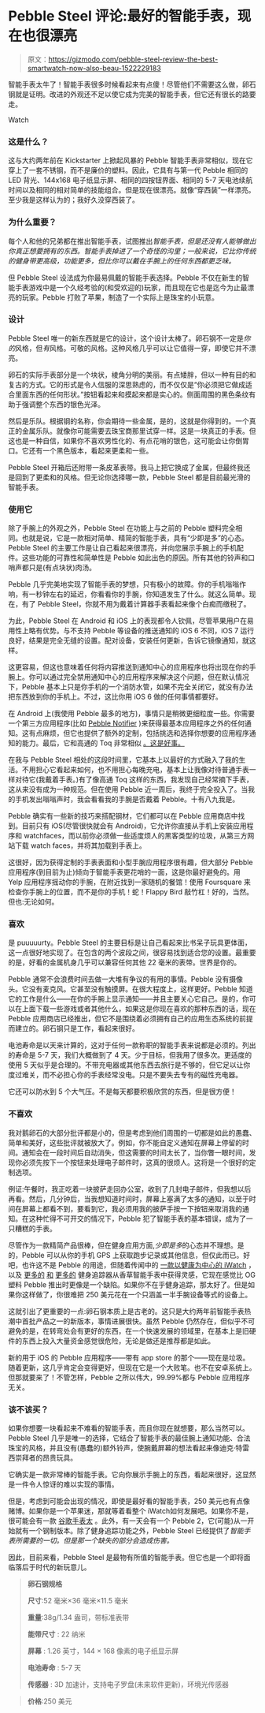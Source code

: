 # Pebble Steel 评论:最好的智能手表，现在也很漂亮

> 原文：<https://gizmodo.com/pebble-steel-review-the-best-smartwatch-now-also-beau-1522229183>

智能手表太牛了！智能手表很多时候看起来有点傻！尽管他们不需要这么做，卵石钢就是证明。改进的外观还不足以使它成为完美的智能手表，但它还有很长的路要走。

Watch

### 这是什么？

这与大约两年前在 Kickstarter 上掀起风暴的 Pebble 智能手表非常相似，现在它穿上了一套不锈钢，而不是廉价的塑料。因此，它具有与第一代 Pebble 相同的 LED 背光、144x168 电子纸显示屏、相同的四按钮界面、相同的 5-7 天电池续航时间以及相同的相对简单的技能组合。但是现在很漂亮。就像“穿西装”一样漂亮。至少我是这样认为的；我好久没穿西装了。

### 为什么重要？

每个人和他的兄弟都在推出智能手表，试图推出*智能手表，但是还没有人能够做出你真正想要拥有的东西。智能手表掉进了一个奇怪的沟里；一般来说，它比你传统的健身带更高级，功能更多，但比你可以戴在手腕上的任何东西都更乏味。*

但 Pebble Steel 设法成为你最易佩戴的智能手表选择。Pebble 不仅在新生的智能手表游戏中是一个久经考验的(和受欢迎的)玩家，而且现在它也是迄今为止最漂亮的玩家。Pebble 打败了苹果，制造了一个实际上是珠宝的小玩意。

### 设计

Pebble Steel 唯一的新东西就是它的设计，这个设计太棒了。卵石钢不一定是*你的*风格，但*有*风格。可敬的风格。这种风格几乎可以让它值得一穿，即使它并不漂亮。

卵石的实际手表部分是一个块状，棱角分明的美丽。有点矮胖，但以一种有目的和复古的方式。它的形式是令人信服的深思熟虑的，而不仅仅是“你必须把它做成适合里面东西的任何形状。”按钮看起来和摸起来都是实心的。侧面周围的黑色条纹有助于强调整个东西的银色光泽。

然后是乐队。根据钢的名称，你会期待一些金属，是的，这就是你得到的。一个真正的金属乐队。就像你可能需要去珠宝商那里试穿一样。这是一块真正的手表。但这也是一种自信，如果你不喜欢男性化的、有点花哨的银色，这可能会让你倒胃口。它还有一个黑色版本，看起来更柔和一些。

Pebble Steel 开箱后还附带一条皮革表带。我马上把它换成了金属，但最终我还是回到了更柔和的风格。但无论你选择哪一款，Pebble Steel 都是目前最光滑的智能手表。

### 使用它

除了手腕上的外观之外，Pebble Steel 在功能上与之前的 Pebble 塑料完全相同。也就是说，它是一款相对简单、精简的智能手表，具有“少即是多”的心态。Pebble Steel 的主要工作是让自己看起来很漂亮，并向您展示手腕上的手机配件。这些功能的可靠性和简单性是 Pebble 如此出色的原因。所有其他的铃声和口哨声都只是(有点块状)肉汤。

Pebble 几乎完美地实现了智能手表的梦想，只有极小的故障。你的手机嗡嗡作响，有一秒钟左右的延迟，你看看你的手腕，你知道发生了什么。就这么简单。现在，有了 Pebble Steel，你就不用为戴着计算器手表看起来像个白痴而缴税了。

为此，Pebble Steel 在 Android 和 iOS 上的表现都令人钦佩，尽管苹果用户在易用性上略有优势。与不支持 Pebble 等设备的推送通知的 iOS 6 不同，iOS 7 运行良好，结果是完全无缝的设置。配对设备，安装任何更新，告诉它镜像通知，就这样。

这更容易，但这也意味着任何将内容推送到通知中心的应用程序也将出现在你的手腕上。你可以通过完全禁用通知中心的应用程序来解决这个问题，但在默认情况下，Pebble 基本上只是你手机的一个消防水管，如果不完全关闭它，就没有办法把东西放到你的手机上。不过，这比你用 iOS 6 做的任何事情都要好。

在 Android 上(我使用 Pebble 最多的地方)，事情只是稍微更细粒度一些。你需要一个第三方应用程序(比如 [Pebble Notifier](https://play.google.com/store/apps/details?id=com.dattasmoon.pebble.plugin&hl=en) )来获得最基本应用程序之外的任何通知。这有点麻烦，但它也提供了额外的定制，包括挑选和选择你想要的应用程序通知的能力。最后，它和高通的 Toq 非常相似 [。这是好事。](https://gizmodo.com/qualcomm-toq-review-still-not-time-for-a-smartwatch-1486362359)

在我与 Pebble Steel 相处的这段时间里，它基本上以最好的方式融入了我的生活。不用担心它看起来如何，也不用担心每晚充电，基本上让我像对待普通手表一样对待它(我戴着手表。)有了像高通 Toq 这样的东西，我发现自己经常摘下手表，这从来没有成为一种规范。但在使用 Pebble 近一周后，我终于完全投入了。当我的手机发出嗡嗡声时，我会看看我的手腕是否戴着 Pebble。十有八九我是。

Pebble 确实有一些新的技巧来搭配钢材，它们都可以在 Pebble 应用商店中找到。目前只有 iOS(尽管很快就会有 Android)，它允许你直接从手机上安装应用程序和 watchfaces，而以前你必须做一些适度烦人的黑客类型的垃圾，从第三方网站下载 watch faces，并将其加载到手表上。

这很好，因为获得定制的手表表面和小型手腕应用程序很有趣，但大部分 Pebble 应用程序(到目前为止)倾向于智能手表更花哨的一面，这是你最好避免的。用 Yelp 应用程序摇动你的手腕，在附近找到一家随机的餐馆！使用 Foursquare 来检查你手腕上的位置，而不是你的手机！蛇！Flappy Bird 敲竹杠！好的，当然。但也:无论如何。

### 喜欢

是 puuuuurty。Pebble Steel 的主要目标是让自己看起来比书呆子玩具更体面，这一点很好地实现了。在包含的两个波段之间，很容易找到适合您的设置。最重要的是，好看的金属机身几乎可以兼容任何其他 22 毫米的表带。世界是你的。

Pebble 通常不会浪费时间去做一大堆有争议的有用的事情。Pebble 没有摄像头。它没有麦克风。它甚至没有触摸屏。在很大程度上，这样更好。Pebble 知道它的工作是什么——在你的手腕上显示通知——并且主要关心它自己。是的，你可以在上面下载一些游戏或者其他什么，如果这是你现在喜欢的那种东西的话，现在 Pebble 应用商店已经推出，但它不是围绕着必须拥有自己的应用生态系统的前提而建立的。卵石钢只是工作，看起来很好。

电池寿命是以天来计算的，这对于任何一款称职的智能手表来说都是必须的。列出的寿命是 5-7 天，我们大概做到了 4 天。少于目标，但我用了很多次。更适度的使用 5 天似乎是合理的。不带充电器或其他东西去旅行是不够的，但它足以让你度过难关，而不必担心你的手表经常没电。只是不要失去专有的磁性充电器。

它还可以防水到 5 个大气压。不是每天都要积极欣赏的东西，但是很方便！

### 不喜欢

我对鹅卵石的大部分批评都是小的，但是考虑到他们周围的一切都是如此的愚蠢、简单和美好，这些批评就被放大了。例如，你不能自定义通知在屏幕上停留的时间。通知会在一段时间后自动消失，但这需要的时间太长了，当你瞥一眼时间，发现你必须先按下一个按钮来处理电子邮件时，这真的很烦人。这将是一个很好的定制选项。

例证:午餐时，我正吃着一块披萨走回办公室，收到了几封电子邮件，但我想以后再看。然后，几分钟后，当我想知道时间时，屏幕上塞满了太多的通知，以至于时间在屏幕上都看不到，要看到它，我必须用我的披萨手按一下按钮来取消我的通知。在这种忙得不可开交的情况下，Pebble 犯了智能手表的基本错误，成为了一只糟糕的手表。

尽管作为一款精简产品很棒，但在健身应用方面,*少即是多*的心态并不理想。是的，Pebble 可以从你的手机 GPS 上获取跑步记录或其他信息，但仅此而已。好吧，也许这不是 Pebble 的用途，但随着传闻中的 [一款以健康为中心的 iWatch](https://gizmodo.com/imagining-life-with-the-iwatch-1520143311) ，以及 [更多的](http://gizmodo.com/razers-got-a-hot-new-fitness-band-1493859383) [和](http://gizmodo.com/lgs-fitness-tracker-looks-like-a-fitbit-works-like-a-1495294510) [更多的](http://gizmodo.com/fitbit-force-review-a-health-tracker-youd-actually-ke-1454962288) 健身追踪器从香草智能手表中获得灵感，它现在感觉比 OG 塑料 Pebble 推出时更像是一个缺陷。如果你不在乎健身追踪，那太好了。但是如果你这样做了，你很难把 250 美元花在一个只涵盖一半手腕设备等式的设备上。

这就引出了更重要的一点:卵石钢本质上是古老的。这只是大约两年前智能手表热潮中首批产品之一的新版本，事情进展很快。虽然 Pebble 仍然存在，但似乎不可避免的是，在转弯处会有更好的东西，在一个快速发展的领域里，在基本上是旧硬件的东西上投入大量资金感觉很危险，无论是做还是推荐都是如此。

新的用于 iOS 的 Pebble 应用程序——带有 app store 的那个——现在是垃圾。随着更新，这几乎肯定会变得更好，但现在它是一个大败笔。也不在安卓系统上。但那就要来了！不管怎样，Pebble 之所以伟大，99.99%都与 Pebble 应用程序无关。

### 该不该买？

如果你想要一块看起来不难看的智能手表，而且你现在就想要，那么当然可以。Pebble Steel 几乎是唯一的选择，它结合了智能手表的最佳腕上通知功能、合法珠宝的风格，并且没有(愚蠢的)额外铃声，使腕戴屏幕的想法看起来像迪克·特雷西崇拜者的昂贵玩具。

它确实是一款非常棒的智能手表。它向你展示手腕上的东西，看起来很好，这显然是一件令人惊讶的难以实现的事情。

但是，考虑到可能会出现的情况，即使是最好看的智能手表，250 美元也有点像赌博。如果你是一个苹果迷，那就等着看整个 iWatch如何发展吧。如果你不是，很可能会有一款 [谷歌手表太](https://gizmodo.com/why-googles-secret-smartwatch-is-the-first-one-youll-1441193504) 。此外，有一天会有一个 Pebble 2，它(可能)从一开始就有一个钢制版本。除了健身追踪功能之外，Pebble Steel 已经提供了*智能手表所需要的一切。但是那一个缺失的部分会造成伤害。*

因此，目前来看，Pebble Steel 是最物有所值的智能手表。但它也是一个即将面临落后于时代的新玩意儿。

> **卵石钢规格**
> 
> **尺寸**:52 毫米×36 毫米×11.5 毫米
> 
> **重量**:38g/1.34 盎司，带标准表带
> 
> **能带尺寸** : 22 纳米
> 
> **屏幕** : 1.26 英寸，144 × 168 像素的电子纸显示屏
> 
> **电池寿命** : 5-7 天
> 
> **传感器** : 3D 加速计，支持电子罗盘(未来软件更新)，环境光传感器

> **价格**:250 美元